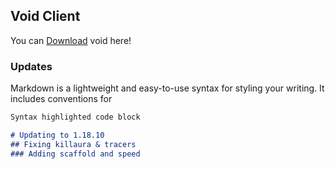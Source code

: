 ## Void Client

You can [Download](https://github.com/void123456789/Void-Releases) void here!



### Updates

Markdown is a lightweight and easy-to-use syntax for styling your writing. It includes conventions for

```markdown
Syntax highlighted code block

# Updating to 1.18.10
## Fixing killaura & tracers
### Adding scaffold and speed
```
